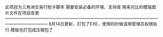 此项目为三角洲交易行抢卡脚本
需要安装必备的环境、支持库
用来对比的模版图片文件在项目库里
——————————————————————————————————————————————
6月14日更新，打包了EXE，使用的时候请用管理员权限执行
模版也打包成压缩包了
